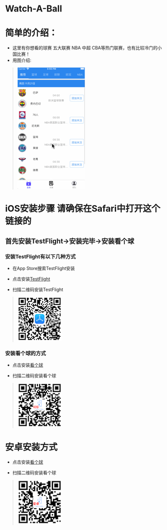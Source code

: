 # Watch-A-Ball
# 简单的介绍：
- 这里有你想看的球赛 五大联赛  NBA 中超 CBA等热门联赛，也有比较冷门的小国比赛！
- 用图介绍:
> ![app介绍](https://github.com/nicola-gif/Watch-A-Ball/blob/master/kanqiu.me.gif)


 # iOS安装步骤 **请确保在Safari中打开这个链接的**
## 首先安装TestFlight->安装完毕->安装看个球
### 安装TestFlight有以下几种方式
- 在App Store搜索TestFlight安装
>
- 点击安装[TestFlight](https://apps.apple.com/cn/app/testflight/id899247664)
>
- 扫描二维码安装TestFlight 
> ![扫描安装TestFlight](https://github.com/nicola-gif/Watch-A-Ball/blob/master/testflight_down.png)

### 安装看个球的方式
- 点击安装[看个球](https://testflight.apple.com/join/xs8sFULV)
>
- 扫描二维码安装看个球
> ![扫描安装看个球](https://github.com/nicola-gif/Watch-A-Ball/blob/master/iOSwb.png)



# 安卓安装方式
- 点击安装[看个球](http://kanqiu.me/kanqiu.apk)
>
- 扫描二维码安装看个球 
> ![扫描安装看个球](https://github.com/nicola-gif/Watch-A-Ball/blob/master/apk.png)
